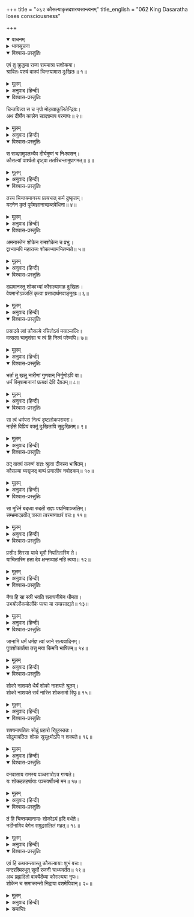 +++
title = "०६२ कौसल्याकृतदशरथसान्त्वनम्"
title_english = "062 King Dasaratha loses consciousness"

+++
<details open><summary>वाचनम्</summary>
<div caption="श्रीराम-हरिसीताराममूर्ति-घनपाठिभ्यां वचनम्" class="audioEmbed" src="https://archive.org/download/Ramayana-recitation-Sriram-harisItArAmamUrti-Ghanapaati-v2/Kanda_2/Kanda_2_AYK-062-Kousalya_Krutha_Dashratha_Santhvanam.mp3"></div>
</details>

<details><summary>भागसूचना</summary>

62. दुःखी हुए राजा दशरथका कौसल्याको हाथ जोड़कर मनाना और कौसल्याका उनके चरणोंमें पड़कर क्षमा माँगना
</details>

<details open><summary>विश्वास-प्रस्तुतिः</summary>

एवं तु क्रुद्धया राजा राममात्रा सशोकया।  
श्रावितः परुषं वाक्यं चिन्तयामास दुःखितः॥ १॥
</details>

<details><summary>मूलम्</summary>

एवं तु क्रुद्धया राजा राममात्रा सशोकया।  
श्रावितः परुषं वाक्यं चिन्तयामास दुःखितः॥ १॥
</details>

<details><summary>अनुवाद (हिन्दी)</summary>

शोकमग्न हो कुपित हुई श्रीराममाता कौसल्याने जब राजा दशरथको इस प्रकार कठोर वचन सुनाया, तब वे दुःखित होकर बड़ी चिन्तामें पड़ गये॥ १॥
</details>

<details open><summary>विश्वास-प्रस्तुतिः</summary>

चिन्तयित्वा स च नृपो मोहव्याकुलितेन्द्रियः।  
अथ दीर्घेण कालेन सञ्ज्ञामाप परन्तपः॥ २॥
</details>

<details><summary>मूलम्</summary>

चिन्तयित्वा स च नृपो मोहव्याकुलितेन्द्रियः।  
अथ दीर्घेण कालेन सञ्ज्ञामाप परन्तपः॥ २॥
</details>

<details><summary>अनुवाद (हिन्दी)</summary>

चिन्तित होनेके कारण राजाकी सारी इन्द्रियाँ मोहसे आच्छन्न हो गयीं। तदनन्तर दीर्घकालके पश्चात् शत्रुओंको संताप देनेवाले राजा दशरथको चेत हुआ॥ २॥
</details>

<details open><summary>विश्वास-प्रस्तुतिः</summary>

स सञ्ज्ञामुपलभ्यैव दीर्घमुष्णं च निःश्वसन्।  
कौसल्यां पार्श्वतो दृष्ट्वा ततश्चिन्तामुपागमत्॥ ३॥
</details>

<details><summary>मूलम्</summary>

स सञ्ज्ञामुपलभ्यैव दीर्घमुष्णं च निःश्वसन्।  
कौसल्यां पार्श्वतो दृष्ट्वा ततश्चिन्तामुपागमत्॥ ३॥
</details>

<details><summary>अनुवाद (हिन्दी)</summary>

होशमें आनेपर उन्होंने गरम-गरम लंबी साँस ली और कौसल्याको बगलमें बैठी हुई देख वे फिर चिन्तामें पड़ गये॥ ३॥
</details>

<details open><summary>विश्वास-प्रस्तुतिः</summary>

तस्य चिन्तयमानस्य प्रत्यभात् कर्म दुष्कृतम्।  
यदनेन कृतं पूर्वमज्ञानाच्छब्दवेधिना॥ ४॥
</details>

<details><summary>मूलम्</summary>

तस्य चिन्तयमानस्य प्रत्यभात् कर्म दुष्कृतम्।  
यदनेन कृतं पूर्वमज्ञानाच्छब्दवेधिना॥ ४॥
</details>

<details><summary>अनुवाद (हिन्दी)</summary>

चिन्तामें पड़े-पड़े ही उन्हें अपने एक दुष्कर्मका स्मरण हो आया, जो इन शब्दवेधी बाण चलानेवाले नरेशके द्वारा पहले अनजानमें बन गया था॥ ४॥
</details>

<details open><summary>विश्वास-प्रस्तुतिः</summary>

अमनास्तेन शोकेन रामशोकेन च प्रभुः।  
द्वाभ्यामपि महाराजः शोकाभ्यामभितप्यते॥ ५॥
</details>

<details><summary>मूलम्</summary>

अमनास्तेन शोकेन रामशोकेन च प्रभुः।  
द्वाभ्यामपि महाराजः शोकाभ्यामभितप्यते॥ ५॥
</details>

<details><summary>अनुवाद (हिन्दी)</summary>

उस शोकसे तथा श्रीरामके शोकसे भी राजाके मनमें बड़ी वेदना हुई। उन दोनों ही शोकोंसे महाराज संतप्त होने लगे॥ ५॥
</details>

<details open><summary>विश्वास-प्रस्तुतिः</summary>

दह्यमानस्तु शोकाभ्यां कौसल्यामाह दुःखितः।  
वेपमानोऽञ्जलिं कृत्वा प्रसादार्थमवाङ्मुखः॥ ६॥
</details>

<details><summary>मूलम्</summary>

दह्यमानस्तु शोकाभ्यां कौसल्यामाह दुःखितः।  
वेपमानोऽञ्जलिं कृत्वा प्रसादार्थमवाङ्मुखः॥ ६॥
</details>

<details><summary>अनुवाद (हिन्दी)</summary>

उन दोनों शोकोंसे दग्ध होते हुए दुःखी राजा दशरथ नीचे मुँह किये थर-थर काँपने लगे और कौसल्याको मनानेके लिये हाथ जोड़कर बोले—॥ ६॥
</details>

<details open><summary>विश्वास-प्रस्तुतिः</summary>

प्रसादये त्वां कौसल्ये रचितोऽयं मयाञ्जलिः।  
वत्सला चानृशंसा च त्वं हि नित्यं परेष्वपि॥ ७॥
</details>

<details><summary>मूलम्</summary>

प्रसादये त्वां कौसल्ये रचितोऽयं मयाञ्जलिः।  
वत्सला चानृशंसा च त्वं हि नित्यं परेष्वपि॥ ७॥
</details>

<details><summary>अनुवाद (हिन्दी)</summary>

‘कौसल्ये! मैं तुमसे निहोरा करता हूँ, तुम प्रसन्न हो जाओ। देखो, मैंने ये दोनों हाथ जोड़ लिये हैं। तुम तो दूसरोंपर भी सदा वात्सल्य और दया दिखानेवाली हो (फिर मेरे प्रति क्यों कठोर हो गयी?)॥ ७॥
</details>

<details open><summary>विश्वास-प्रस्तुतिः</summary>

भर्ता तु खलु नारीणां गुणवान् निर्गुणोऽपि वा।  
धर्मं विमृशमानानां प्रत्यक्षं देवि दैवतम्॥ ८॥
</details>

<details><summary>मूलम्</summary>

भर्ता तु खलु नारीणां गुणवान् निर्गुणोऽपि वा।  
धर्मं विमृशमानानां प्रत्यक्षं देवि दैवतम्॥ ८॥
</details>

<details><summary>अनुवाद (हिन्दी)</summary>

‘देवि! पति गुणवान् हो या गुणहीन, धर्मका विचार करनेवाली सती नारियोंके लिये वह प्रत्यक्ष देवता है॥
</details>

<details open><summary>विश्वास-प्रस्तुतिः</summary>

सा त्वं धर्मपरा नित्यं दृष्टलोकपरावरा।  
नार्हसे विप्रियं वक्तुं दुःखितापि सुदुःखितम्॥ ९॥
</details>

<details><summary>मूलम्</summary>

सा त्वं धर्मपरा नित्यं दृष्टलोकपरावरा।  
नार्हसे विप्रियं वक्तुं दुःखितापि सुदुःखितम्॥ ९॥
</details>

<details><summary>अनुवाद (हिन्दी)</summary>

‘तुम तो सदा धर्ममें तत्पर रहनेवाली और लोकमें भले-बुरेको समझनेवाली हो। यद्यपि तुम भी दुःखित हो तथापि मैं भी महान् दुःखमें पड़ा हुआ हूँ, अतः तुम्हें मुझसे कठोर वचन नहीं कहना चाहिये’॥ ९॥
</details>

<details open><summary>विश्वास-प्रस्तुतिः</summary>

तद् वाक्यं करुणं राज्ञः श्रुत्वा दीनस्य भाषितम्।  
कौसल्या व्यसृजद् बाष्पं प्रणालीव नवोदकम्॥ १०॥
</details>

<details><summary>मूलम्</summary>

तद् वाक्यं करुणं राज्ञः श्रुत्वा दीनस्य भाषितम्।  
कौसल्या व्यसृजद् बाष्पं प्रणालीव नवोदकम्॥ १०॥
</details>

<details><summary>अनुवाद (हिन्दी)</summary>

दुःखी हुए राजा दशरथके मुखसे कहे गये उस करुणाजनक वचनको सुनकर कौसल्या अपने नेत्रोंसे आँसू बहाने लगीं, मानो छतकी नालीसे नूतन (वर्षाका) जल गिर रहा हो॥ १०॥
</details>

<details open><summary>विश्वास-प्रस्तुतिः</summary>

सा मूर्ध्नि बद्‍ध्वा रुदती राज्ञः पद्ममिवाञ्जलिम्।  
सम्भ्रमादब्रवीत् त्रस्ता त्वरमाणाक्षरं वचः॥ ११॥
</details>

<details><summary>मूलम्</summary>

सा मूर्ध्नि बद्‍ध्वा रुदती राज्ञः पद्ममिवाञ्जलिम्।  
सम्भ्रमादब्रवीत् त्रस्ता त्वरमाणाक्षरं वचः॥ ११॥
</details>

<details><summary>अनुवाद (हिन्दी)</summary>

वे अधर्मके भयसे रो पड़ीं और राजाके जुड़े हुए कमलसदृश हाथोंको अपने सिरसे सटाकर घबराहटके कारण शीघ्रतापूर्वक एक-एक अक्षरका उच्चारण करती हुई बोलीं—॥ ११॥
</details>

<details open><summary>विश्वास-प्रस्तुतिः</summary>

प्रसीद शिरसा याचे भूमौ निपतितास्मि ते।  
याचितास्मि हता देव क्षन्तव्याहं नहि त्वया॥ १२॥
</details>

<details><summary>मूलम्</summary>

प्रसीद शिरसा याचे भूमौ निपतितास्मि ते।  
याचितास्मि हता देव क्षन्तव्याहं नहि त्वया॥ १२॥
</details>

<details><summary>अनुवाद (हिन्दी)</summary>

‘देव! मैं आपके सामने पृथ्वीपर पड़ी हूँ। आपके चरणोंमें मस्तक रखकर याचना करती हूँ, आप प्रसन्न हों। यदि आपने उलटे मुझसे ही याचना की, तब तो मैं मारी गयी। मुझसे अपराध हुआ हो तो भी मैं आपसे क्षमा पानेके योग्य हूँ, प्रहार पानेके नहीं॥ १२॥
</details>

<details open><summary>विश्वास-प्रस्तुतिः</summary>

नैषा हि सा स्त्री भवति श्लाघनीयेन धीमता।  
उभयोर्लोकयोर्लोके पत्या या सम्प्रसाद्यते॥ १३॥
</details>

<details><summary>मूलम्</summary>

नैषा हि सा स्त्री भवति श्लाघनीयेन धीमता।  
उभयोर्लोकयोर्लोके पत्या या सम्प्रसाद्यते॥ १३॥
</details>

<details><summary>अनुवाद (हिन्दी)</summary>

‘पति अपनी स्त्रीके लिये इहलोक और परलोकमें भी स्पृहणीय है। इस जगत् में जो स्त्री अपने बुद्धिमान् पतिके द्वारा मनायी जाती है, वह कुल-स्त्री कहलानेके योग्य नहीं है॥ १३॥
</details>

<details open><summary>विश्वास-प्रस्तुतिः</summary>

जानामि धर्मं धर्मज्ञ त्वां जाने सत्यवादिनम्।  
पुत्रशोकार्तया तत्तु मया किमपि भाषितम्॥ १४॥
</details>

<details><summary>मूलम्</summary>

जानामि धर्मं धर्मज्ञ त्वां जाने सत्यवादिनम्।  
पुत्रशोकार्तया तत्तु मया किमपि भाषितम्॥ १४॥
</details>

<details><summary>अनुवाद (हिन्दी)</summary>

‘धर्मज्ञ महाराज! मैं स्त्री-धर्मको जानती हूँ और यह भी जानती हूँ कि आप सत्यवादी हैं। इस समय मैंने जो कुछ भी न कहने योग्य बात कह दी है, वह पुत्रशोकसे पीड़ित होनेके कारण मेरे मुखसे निकल गयी है॥ १४॥
</details>

<details open><summary>विश्वास-प्रस्तुतिः</summary>

शोको नाशयते धैर्यं शोको नाशयते श्रुतम्।  
शोको नाशयते सर्वं नास्ति शोकसमो रिपुः॥ १५॥
</details>

<details><summary>मूलम्</summary>

शोको नाशयते धैर्यं शोको नाशयते श्रुतम्।  
शोको नाशयते सर्वं नास्ति शोकसमो रिपुः॥ १५॥
</details>

<details><summary>अनुवाद (हिन्दी)</summary>

‘शोक धैर्यका नाश कर देता है। शोक शास्त्रज्ञानको भी लुप्त कर देता है तथा शोक सब कुछ नष्ट कर देता है; अतः शोकके समान दूसरा कोई शत्रु नहीं है॥ १५॥
</details>

<details open><summary>विश्वास-प्रस्तुतिः</summary>

शक्यमापतितः सोढुं प्रहारो रिपुहस्ततः।  
सोढुमापतितः शोकः सुसूक्ष्मोऽपि न शक्यते॥ १६॥
</details>

<details><summary>मूलम्</summary>

शक्यमापतितः सोढुं प्रहारो रिपुहस्ततः।  
सोढुमापतितः शोकः सुसूक्ष्मोऽपि न शक्यते॥ १६॥
</details>

<details><summary>अनुवाद (हिन्दी)</summary>

‘शत्रुके हाथसे अपने ऊपर पड़ा हुआ शस्त्रोंका प्रहार सह लिया जा सकता है; परंतु दैववश प्राप्त हुआ थोड़ा-सा भी शोक नहीं सहा जा सकता॥ १६॥
</details>

<details open><summary>विश्वास-प्रस्तुतिः</summary>

वनवासाय रामस्य पञ्चरात्रोऽत्र गण्यते।  
यः शोकहतहर्षायाः पञ्चवर्षोपमो मम॥ १७॥
</details>

<details><summary>मूलम्</summary>

वनवासाय रामस्य पञ्चरात्रोऽत्र गण्यते।  
यः शोकहतहर्षायाः पञ्चवर्षोपमो मम॥ १७॥
</details>

<details><summary>अनुवाद (हिन्दी)</summary>

‘श्रीरामको वनमें गये आज पाँच रातें बीत गयीं। मैं यही गिनती रहती हूँ। शोकने मेरे हर्षको नष्ट कर दिया है, अतः ये पाँच रात मेरे लिये पाँच वर्षोंके समान प्रतीत हुई हैं॥ १७॥
</details>

<details open><summary>विश्वास-प्रस्तुतिः</summary>

तं हि चिन्तयमानायाः शोकोऽयं हृदि वर्धते।  
नदीनामिव वेगेन समुद्रसलिलं महत्॥ १८॥
</details>

<details><summary>मूलम्</summary>

तं हि चिन्तयमानायाः शोकोऽयं हृदि वर्धते।  
नदीनामिव वेगेन समुद्रसलिलं महत्॥ १८॥
</details>

<details><summary>अनुवाद (हिन्दी)</summary>

‘श्रीरामका ही चिन्तन करनेके कारण मेरे हृदयका यह शोक बढ़ता जा रहा है, जैसे नदियोंके वेगसे समुद्रका जल बहुत बढ़ जाता है’॥ १८॥
</details>

<details open><summary>विश्वास-प्रस्तुतिः</summary>

एवं हि कथयन्त्यास्तु कौसल्यायाः शुभं वचः।  
मन्दरश्मिरभूत् सूर्यो रजनी चाभ्यवर्तत॥ १९॥  
अथ प्रह्लादितो वाक्यैर्देव्या कौसल्यया नृपः।  
शोकेन च समाक्रान्तो निद्राया वशमेयिवान्॥ २०॥
</details>

<details><summary>मूलम्</summary>

एवं हि कथयन्त्यास्तु कौसल्यायाः शुभं वचः।  
मन्दरश्मिरभूत् सूर्यो रजनी चाभ्यवर्तत॥ १९॥  
अथ प्रह्लादितो वाक्यैर्देव्या कौसल्यया नृपः।  
शोकेन च समाक्रान्तो निद्राया वशमेयिवान्॥ २०॥
</details>

<details><summary>अनुवाद (हिन्दी)</summary>

कौसल्या इस प्रकार शुभ वचन कह ही रही थीं कि सूर्यकी किरणें मन्द पड़ गयीं और रात्रिकाल आ पहुँचा। देवी कौसल्याकी इन बातोंसे राजाको बड़ी प्रसन्नता हुई। साथ ही वे श्रीरामके शोकसे भी पीड़ित थे। इस हर्ष और शोककी अवस्थामें उन्हें नींद आ गयी॥ १९-२०॥
</details>

<details><summary>समाप्तिः</summary>

इत्यार्षे श्रीमद्रामायणे वाल्मीकीये आदिकाव्येऽयोध्याकाण्डे द्विषष्टितमः सर्गः॥ ६२॥  
इस प्रकार श्रीवाल्मीकिनिर्मित आर्षरामायण आदिकाव्यके अयोध्याकाण्डमें बासठवाँ सर्ग पूरा हुआ॥ ६२॥
</details>

